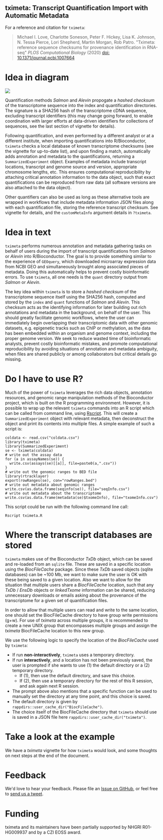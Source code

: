 ## tximeta: Transcript Quantification Import with Automatic Metadata

For a reference and citation for `tximeta`:

> Michael I. Love, Charlotte Soneson, Peter F. Hickey, Lisa K. Johnson,
> N. Tessa Pierce, Lori Shepherd, Martin Morgan, Rob Patro.
> "Tximeta: reference sequence checksums for provenance
> identification in RNA-seq" *PLOS Computational Biology* (2020)
> [doi: 10.1371/journal.pcbi.1007664](https://doi.org/10.1371/journal.pcbi.1007664)

# Idea in diagram

![](vignettes/diagram.png)

Quantification methods *Salmon* and *Alevin* propogate a 
*hashed checksum* of the transcriptome sequence into the index and
quantification directories. The signature is a SHA256 hash of
the transcriptome cDNA sequence, excluding transcript identifiers
(this may change going forward, to enable coordination with larger
efforts at data-driven identifiers for collections of sequences, see
the last section of vignette for details).

Following quantification, and even performed by a different analyst or
at a different institute, when importing quantifications into
R/Bioconductor, `tximeta` checks a local database of known
transcriptome checksums (see the vignette for up-to-date list), 
and upon finding a match, automatically adds
annotation and metadata to the quantifications, returning a
`SummarizedExperiment` object. Examples of metadata include transcript
locations, transcript and genome source and version, appropriate
chromosome lengths, etc. This ensures computational reproducibility by
attaching critical annotation information to the data object, such
that exact quantifications can be reproduced from raw data (all
software versions are also attached to the data object).

Other quantifiers can also be used as long as these alternative tools
are wrapped in workflows that include metadata information JSON files
along with each quantification file, storing the reference transcript
checksum. See vignette for details, and the `customMetaInfo` argument
details in `?tximeta`.

# Idea in text

`tximeta` performs numerous annotation and metadata gathering tasks on
behalf of users during the import of transcript quantifications from
*Salmon* or *Alevin* into R/Bioconductor. The goal is to provide
something similar to the experience of `GEOquery`, which downloaded
microarray expression data from NCBI GEO and simultaneously brought
along associated pieces of metadata. Doing this automatically helps to
prevent costly bioinformatic errors. To use `tximeta`, all one needs
is the `quant` directory output from *Salmon* or *Alevin*.

The key idea within `tximeta` is to store a *hashed checksum* of
the transcriptome sequence itself using the SHA256 hash, computed and
stored by the `index` and `quant` functions of *Salmon* and
*Alevin*. This checksum acts as the identifying information for later
building out rich annotations and metadata in the background, on
behalf of the user. This should greatly facilitate genomic workflows,
where the user can immediately begin overlapping their transcriptomic
data with other genomic datasets, e.g. epigenetic tracks such as ChIP
or methylation, as the data has been embedded within an organism and
genome context, including the proper genome version. We seek to
reduce wasted time of bioinformatic analysts, prevent costly
bioinformatic mistakes, and promote computational reproducibility by
avoiding situations of annotation and metadata ambiguity, when files
are shared publicly or among collaborators but critical details go
missing.

# Do I have to use R?

Much of the power of `tximeta` leverages the rich data objects,
annotation resources, and genomic range manipulation methods of the
Bioconductor project, which is built on the R programming
environment. However, it is possible to wrap up the relevant `tximeta`
commands into an R script which can be called from command line, using
[Rscript](https://stat.ethz.ch/R-manual/R-devel/library/utils/html/Rscript.html).
This will create a `SummarizedExperiment` object with relevant
metadata, then deconstruct the object and print its contents into
multiple files. A simple example of such a script is: 

```{r}
coldata <- read.csv("coldata.csv")
library(tximeta)
library(SummarizedExperiment)
se <- tximeta(coldata)
# write out the assay data
for (a in assayNames(se)) {
  write.csv(assays(se)[[a]], file=paste0(a,".csv"))
}
# write out the genomic ranges to BED file
library(rtracklayer)
export(rowRanges(se), con="rowRanges.bed")
# write out metadata about genomic ranges
write.csv(as.data.frame(seqinfo(se)), file="seqInfo.csv")
# write out metadata about the transcriptome
write.csv(as.data.frame(metadata(se)$txomeInfo), file="txomeInfo.csv")
```

This script could be run with the following command line call:

```
Rscript tximeta.R
```

# Where the transcript databases are stored

`tximeta` makes use of the Bioconductor *TxDb* object, which can be
saved and re-loaded from an `sqlite` file. These are saved in a
specific location using the *BiocFileCache* package. Since these
*TxDb* saved objects (sqlite databases) can be ~100 Mb, we want to
make sure the user is OK with these being saved to a given location. 
Also we want to allow for the situation that multiple users share a
*BiocFileCache* location, such that any *TxDb* / *EnsDb* objects or
*linkedTxome* information can be shared, reducing unnecessary
downloads or emails asking about the provenance of the transcriptome
for a given set of quantification files.

In order to allow that multiple users can read and write to the
same location, one should set the BiocFileCache directory to
have group write permissions (g+w). For use of *tximeta* across
multiple groups, it is recommended to create a new UNIX group that
encompasses multiple groups and assign the *tximeta* BiocFileCache
location to this new group. 

We use the following logic to specify the location of the
*BiocFileCache* used by `tximeta`:

* If run **non-interactively**, `tximeta` uses a temporary directory.
* If run **interactively**, and a location has not been previously
  saved, the user is prompted if she wants to use (1) the default directory
  or a (2) temporary directory.
    - If (1), then use the default directory, and save this choice.
    - If (2), then use a temporary directory for the rest of this R session,
      and ask again next R session.
* The prompt above also mentions that a specific function can be used to
  manually set the directory at any time point, and this choice is saved.
* The default directory is given by `rappdirs::user_cache_dir("BiocFileCache")`.
* The choice itself of the BiocFileCache directory that `tximeta` should use is
  saved in a JSON file here `rappdirs::user_cache_dir("tximeta")`.

# Take a look at the example

We have a *tximeta* vignette for how `tximeta` would look, and some
thoughts on next steps at the end of the document. 

# Feedback

We'd love to hear your feedback. Please file an 
[Issue on GitHub](https://github.com/mikelove/tximeta/issues),
or feel free to [send us a tweet](https://twitter.com/mikelove).

# Funding 

tximeta and its maintainers have been partially supported by 
NHGRI R01-HG009937
and by a CZI EOSS award.
